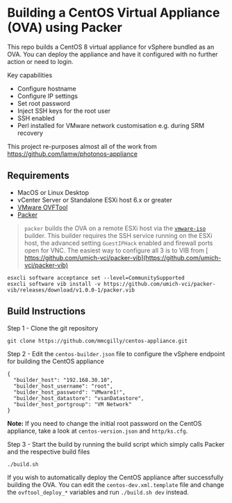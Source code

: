 # Building a CentOS Virtual Appliance (OVA) using Packer

This repo builds a CentOS 8 virtual appliance for vSphere bundled as an OVA.
You can deploy the appliance and have it configured with no further action or need to login.

Key capabilities
* Configure hostname
* Configure IP settings
* Set root password
* Inject SSH keys for the root user
* SSH enabled
* Perl installed for VMware network customisation e.g. during SRM recovery

This project re-purposes almost all of the work from https://github.com/lamw/photonos-appliance

## Requirements

* MacOS or Linux Desktop
* vCenter Server or Standalone ESXi host 6.x or greater
* [VMware OVFTool](https://www.vmware.com/support/developer/ovf/)
* [Packer](https://www.packer.io/intro/getting-started/install.html)


> `packer` builds the OVA on a remote ESXi host via the [`vmware-iso`](https://www.packer.io/docs/builders/vmware-iso.html) builder. This builder requires the SSH service running on the ESXi host, the advanced setting `GuestIPHack` enabled and firewall ports open for VNC. The easiest way to configure all 3 is to VIB from [ https://github.com/umich-vci/packer-vib](https://github.com/umich-vci/packer-vib)
```
esxcli software acceptance set --level=CommunitySupported
esxcli software vib install -v https://github.com/umich-vci/packer-vib/releases/download/v1.0.0-1/packer.vib
```

## Build Instructions

Step 1 - Clone the git repository

```
git clone https://github.com/mmcgilly/centos-appliance.git
```

Step 2 - Edit the `centos-builder.json` file to configure the vSphere endpoint for building the CentOS appliance

```
{
  "builder_host": "192.168.30.10",
  "builder_host_username": "root",
  "builder_host_password": "VMware1!",
  "builder_host_datastore": "vsanDatastore",
  "builder_host_portgroup": "VM Network"
}
```

**Note:** If you need to change the initial root password on the CentOS appliance, take a look at `centos-version.json` and `http/ks.cfg`.

Step 3 - Start the build by running the build script which simply calls Packer and the respective build files

```
./build.sh
````

If you wish to automatically deploy the CentOS appliance after successfully building the OVA. You can edit the `centos-dev.xml.template` file and change the `ovftool_deploy_*` variables and run `./build.sh dev` instead.
